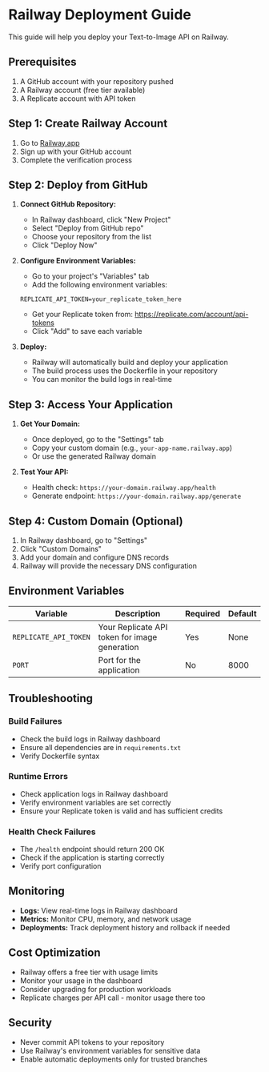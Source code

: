 # Railway Deployment Guide

This guide will help you deploy your Text-to-Image API on Railway.

## Prerequisites

1. A GitHub account with your repository pushed
2. A Railway account (free tier available)
3. A Replicate account with API token

## Step 1: Create Railway Account

1. Go to [Railway.app](https://railway.app)
2. Sign up with your GitHub account
3. Complete the verification process

## Step 2: Deploy from GitHub

1. **Connect GitHub Repository:**
   - In Railway dashboard, click "New Project"
   - Select "Deploy from GitHub repo"
   - Choose your repository from the list
   - Click "Deploy Now"

2. **Configure Environment Variables:**
   - Go to your project's "Variables" tab
   - Add the following environment variables:
   
   ```
   REPLICATE_API_TOKEN=your_replicate_token_here
   ```
   
   - Get your Replicate token from: https://replicate.com/account/api-tokens
   - Click "Add" to save each variable

3. **Deploy:**
   - Railway will automatically build and deploy your application
   - The build process uses the Dockerfile in your repository
   - You can monitor the build logs in real-time

## Step 3: Access Your Application

1. **Get Your Domain:**
   - Once deployed, go to the "Settings" tab
   - Copy your custom domain (e.g., `your-app-name.railway.app`)
   - Or use the generated Railway domain

2. **Test Your API:**
   - Health check: `https://your-domain.railway.app/health`
   - Generate endpoint: `https://your-domain.railway.app/generate`

## Step 4: Custom Domain (Optional)

1. In Railway dashboard, go to "Settings"
2. Click "Custom Domains"
3. Add your domain and configure DNS records
4. Railway will provide the necessary DNS configuration

## Environment Variables

| Variable | Description | Required | Default |
|----------|-------------|----------|---------|
| `REPLICATE_API_TOKEN` | Your Replicate API token for image generation | Yes | None |
| `PORT` | Port for the application | No | 8000 |

## Troubleshooting

### Build Failures
- Check the build logs in Railway dashboard
- Ensure all dependencies are in `requirements.txt`
- Verify Dockerfile syntax

### Runtime Errors
- Check application logs in Railway dashboard
- Verify environment variables are set correctly
- Ensure your Replicate token is valid and has sufficient credits

### Health Check Failures
- The `/health` endpoint should return 200 OK
- Check if the application is starting correctly
- Verify port configuration

## Monitoring

- **Logs:** View real-time logs in Railway dashboard
- **Metrics:** Monitor CPU, memory, and network usage
- **Deployments:** Track deployment history and rollback if needed

## Cost Optimization

- Railway offers a free tier with usage limits
- Monitor your usage in the dashboard
- Consider upgrading for production workloads
- Replicate charges per API call - monitor usage there too

## Security

- Never commit API tokens to your repository
- Use Railway's environment variables for sensitive data
- Enable automatic deployments only for trusted branches 